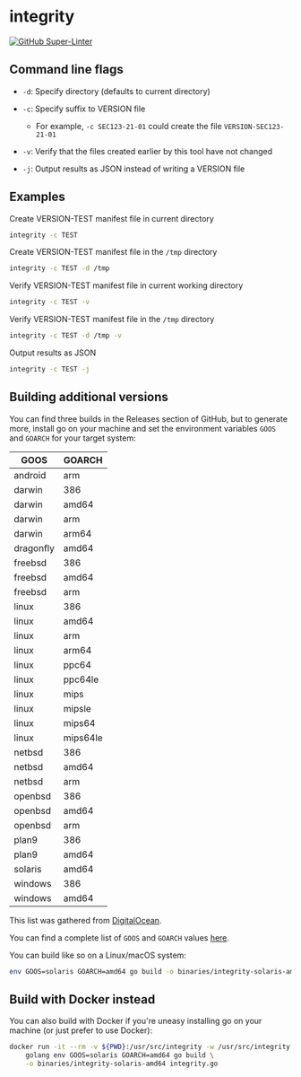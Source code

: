 # integrity

[![GitHub Super-Linter](https://github.com/sans-blue-team/integrity/workflows/Lint%20Code%20Base/badge.svg)](https://github.com/marketplace/actions/super-linter)

## Command line flags

- `-d`: Specify directory (defaults to current directory)

- `-c`: Specify suffix to VERSION file

  - For example, `-c SEC123-21-01` could create the file `VERSION-SEC123-21-01`

- `-v`: Verify that the files created earlier by this tool have not changed

- `-j`: Output results as JSON instead of writing a VERSION file

## Examples

Create VERSION-TEST manifest file in current directory

```bash
integrity -c TEST
```

Create VERSION-TEST manifest file in the `/tmp` directory

```bash
integrity -c TEST -d /tmp
```

Verify VERSION-TEST manifest file in current working directory

```bash
integrity -c TEST -v
```

Verify VERSION-TEST manifest file in the `/tmp` directory

```bash
integrity -c TEST -d /tmp -v
```

Output results as JSON

```bash
integrity -c TEST -j
```

## Building additional versions

You can find three builds in the Releases section of GitHub, but to generate more, install go on your machine and set the environment variables `GOOS` and `GOARCH` for your target system:

| GOOS | GOARCH |
|------|--------|
| android | arm |
| darwin | 386 |
| darwin | amd64 |
| darwin | arm |
| darwin | arm64 |
| dragonfly | amd64 |
| freebsd | 386 |
| freebsd | amd64 |
| freebsd | arm |
| linux | 386 |
| linux | amd64 |
| linux | arm |
| linux | arm64 |
| linux | ppc64 |
| linux | ppc64le |
| linux | mips |
| linux | mipsle |
| linux | mips64 |
| linux | mips64le |
| netbsd | 386 |
| netbsd | amd64 |
| netbsd | arm |
| openbsd | 386 |
| openbsd | amd64 |
| openbsd | arm |
| plan9 | 386 |
| plan9 | amd64 |
| solaris | amd64 |
| windows | 386 |
| windows | amd64 |

This list was gathered from [DigitalOcean](https://www.digitalocean.com/community/tutorials/how-to-build-go-executables-for-multiple-platforms-on-ubuntu-16-04).

You can find a complete list of `GOOS` and `GOARCH` values [here](https://github.com/golang/go/blob/master/src/go/build/syslist.go).

You can build like so on a Linux/macOS system:

```bash
env GOOS=solaris GOARCH=amd64 go build -o binaries/integrity-solaris-amd64 integrity.go
```

## Build with Docker instead

You can also build with Docker if you're uneasy installing go on your machine (or just prefer to use Docker):

```bash
docker run -it --rm -v ${PWD}:/usr/src/integrity -w /usr/src/integrity \
    golang env GOOS=solaris GOARCH=amd64 go build \
    -o binaries/integrity-solaris-amd64 integrity.go
```
